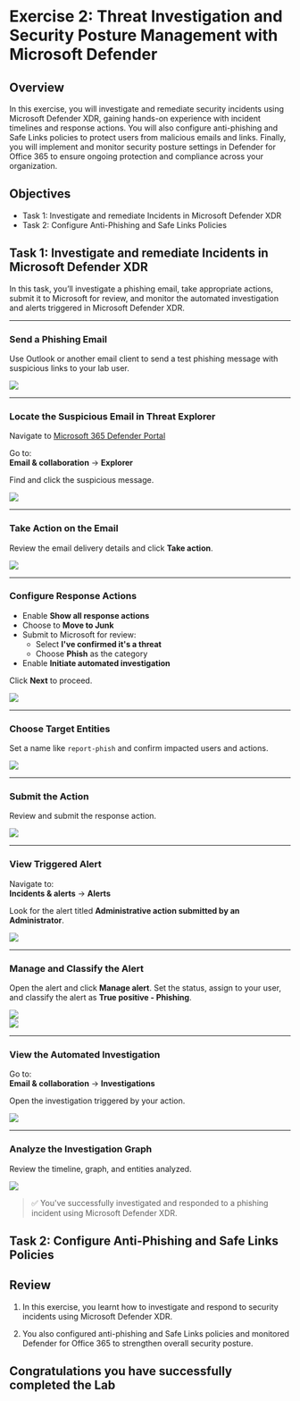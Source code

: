 # Exercise 2: Threat Investigation and Security Posture Management with Microsoft Defender

## Overview

In this exercise, you will investigate and remediate security incidents using Microsoft Defender XDR, gaining hands-on experience with incident timelines and response actions. You will also configure anti-phishing and Safe Links policies to protect users from malicious emails and links. Finally, you will implement and monitor security posture settings in Defender for Office 365 to ensure ongoing protection and compliance across your organization.

## Objectives

- Task 1: Investigate and remediate Incidents in Microsoft Defender XDR 
- Task 2: Configure Anti-Phishing and Safe Links Policies 

## Task 1: Investigate and remediate Incidents in Microsoft Defender XDR

In this task, you’ll investigate a phishing email, take appropriate actions, submit it to Microsoft for review, and monitor the automated investigation and alerts triggered in Microsoft Defender XDR.

---

### Send a Phishing Email

Use Outlook or another email client to send a test phishing message with suspicious links to your lab user.

![](./media/gk-1-0.png)

---

### Locate the Suspicious Email in Threat Explorer

Navigate to [Microsoft 365 Defender Portal](https://security.microsoft.com)

Go to:  
**Email & collaboration** → **Explorer**

Find and click the suspicious message.

![](./media/gk-1-1.png)

---

### Take Action on the Email

Review the email delivery details and click **Take action**.

![](./media/gk-1-2.png)

---

### Configure Response Actions

- Enable **Show all response actions**
- Choose to **Move to Junk**
- Submit to Microsoft for review:
  - Select **I've confirmed it's a threat**
  - Choose **Phish** as the category
- Enable **Initiate automated investigation**

Click **Next** to proceed.

![](./media/gk-1-3.png)

---

### Choose Target Entities

Set a name like `report-phish` and confirm impacted users and actions.

![](./media/gk-1-3-1.png)

---

### Submit the Action

Review and submit the response action.

![](./media/gk-1-3-2.png)

---

### View Triggered Alert

Navigate to:  
**Incidents & alerts** → **Alerts**

Look for the alert titled **Administrative action submitted by an Administrator**.

![](./media/gk-1-4.png)

---

### Manage and Classify the Alert

Open the alert and click **Manage alert**. Set the status, assign to your user, and classify the alert as **True positive - Phishing**.

![](./media/gk-1-5.png)  
![](./media/gk-1-6.png)

---

### View the Automated Investigation

Go to:  
**Email & collaboration** → **Investigations**

Open the investigation triggered by your action.

![](./media/gk-1-3-3.png)

---

### Analyze the Investigation Graph

Review the timeline, graph, and entities analyzed.

![](./media/gk-1-6.png)

> ✅ You've successfully investigated and responded to a phishing incident using Microsoft Defender XDR.



## Task 2: Configure Anti-Phishing and Safe Links Policies 







## Review

1. In this exercise, you learnt how to investigate and respond to security incidents using Microsoft Defender XDR.

1. You also configured anti-phishing and Safe Links policies and monitored Defender for Office 365 to strengthen overall security posture.

## Congratulations you have successfully completed the Lab
